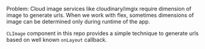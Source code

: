 Problem:
Cloud image services like cloudinary/imgix require dimension of image to generate urls. When we work with flex, sometimes dimensions of image can be determined only during runtime of the app. 


`CLImage` component in this repo provides a simple technique to generate urls based on well known `onLayout` callback.